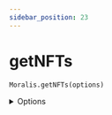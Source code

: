 ```yaml
---
sidebar_position: 23
---
```


#  getNFTs

`Moralis.getNFTs(options)`

<details><summary>Options</summary><br/>

- `chain` (default: 'Eth')
- `address`
  

    
</details>


